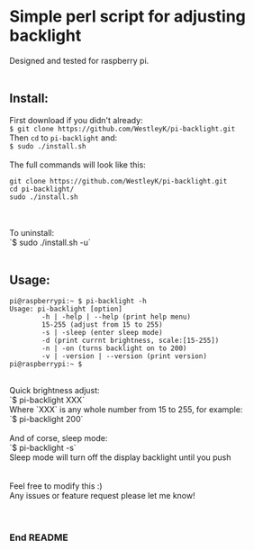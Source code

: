 # Simple perl script for adjusting backlight

Designed and tested for raspberry pi. <br>
<br>

## Install:

First download if you didn't already: <br>
`$ git clone https://github.com/WestleyK/pi-backlight.git` <br>
Then `cd` to `pi-backlight` and: <br>
`$ sudo ./install.sh` <br>
<br>
The full commands will look like this: <br>
```
git clone https://github.com/WestleyK/pi-backlight.git
cd pi-backlight/
sudo ./install.sh
```
<br>
<br>
To uninstall: <br>
`$ sudo ./install.sh -u` <br>
<br>


## Usage:

```
pi@raspberrypi:~ $ pi-backlight -h
Usage: pi-backlight [option]
        -h | -help | --help (print help menu)
        15-255 (adjust from 15 to 255)
        -s | -sleep (enter sleep mode)
        -d (print currnt brightness, scale:[15-255])
        -n | -on (turns backlight on to 200)
        -v | -version | --version (print version)
pi@raspberrypi:~ $  
```
<br>
Quick brightness adjust: <br>
`$ pi-backlight XXX` <br>
Where `XXX` is any whole number from 15 to 255, for example: <br>
`$ pi-backlight 200` <br>
<br>
And of corse, sleep mode: <br>
`$ pi-backlight -s` <br>
Sleep mode will turn off the display backlight until you push <ENTER> <br>
<br>

<br>
Feel free to modify this :) <br>
Any issues or feature request please let me know! <br>
<br>

<br>

### End README

<br>
